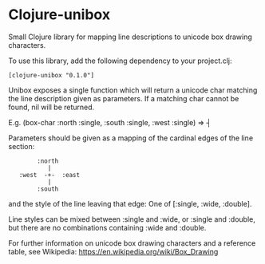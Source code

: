 Clojure-unibox
==============

Small Clojure library for mapping line descriptions to unicode box drawing characters.

To use this library, add the following dependency to your project.clj:

    [clojure-unibox "0.1.0"]

Unibox exposes a single function which will return a unicode char matching the line description given as parameters.  If a matching char cannot be found, nil will be returned.

E.g.
    (box-char :north :single, :south :single, :west :single) => ┤

Parameters should be given as a mapping of the cardinal edges of the line section:

            :north
               |
       :west  -+-  :east
               |
            :south

and the style of the line leaving that edge: One of [:single, :wide, :double].

Line styles can be mixed between :single and :wide, or :single and :double, but there are no combinations containing :wide and :double.

For further information on unicode box drawing characters and a reference table, see Wikipedia: https://en.wikipedia.org/wiki/Box_Drawing
